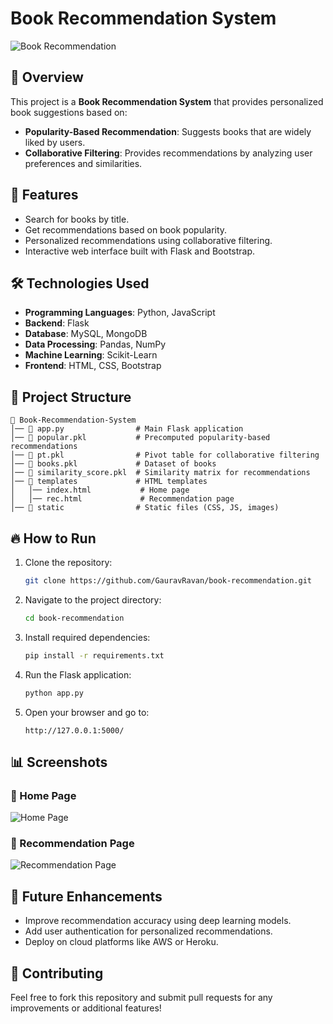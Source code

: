 # Book Recommendation System
![Book Recommendation](https://github.com/user-attachments/assets/e5b36ea3-66b7-427e-b2d4-1041c9acc595)

## 📌 Overview
This project is a **Book Recommendation System** that provides personalized book suggestions based on:
- **Popularity-Based Recommendation**: Suggests books that are widely liked by users.
- **Collaborative Filtering**: Provides recommendations by analyzing user preferences and similarities.

## 🚀 Features
- Search for books by title.
- Get recommendations based on book popularity.
- Personalized recommendations using collaborative filtering.
- Interactive web interface built with Flask and Bootstrap.

## 🛠️ Technologies Used
- **Programming Languages**: Python, JavaScript
- **Backend**: Flask
- **Database**: MySQL, MongoDB
- **Data Processing**: Pandas, NumPy
- **Machine Learning**: Scikit-Learn
- **Frontend**: HTML, CSS, Bootstrap

## 📂 Project Structure
```
📁 Book-Recommendation-System
│── 📄 app.py                # Main Flask application
│── 📄 popular.pkl           # Precomputed popularity-based recommendations
│── 📄 pt.pkl                # Pivot table for collaborative filtering
│── 📄 books.pkl             # Dataset of books
│── 📄 similarity_score.pkl  # Similarity matrix for recommendations
│── 📂 templates             # HTML templates
│   │── index.html           # Home page
│   │── rec.html             # Recommendation page
│── 📂 static                # Static files (CSS, JS, images)
```

## 🔥 How to Run
1. Clone the repository:
   ```sh
   git clone https://github.com/GauravRavan/book-recommendation.git
   ```
2. Navigate to the project directory:
   ```sh
   cd book-recommendation
   ```
3. Install required dependencies:
   ```sh
   pip install -r requirements.txt
   ```
4. Run the Flask application:
   ```sh
   python app.py
   ```
5. Open your browser and go to:
   ```
   http://127.0.0.1:5000/
   ```

## 📊 Screenshots
### 🔹 Home Page
![Home Page](https://github.com/user-attachments/assets/e5b36ea3-66b7-427e-b2d4-1041c9acc595)

### 🔹 Recommendation Page
![Recommendation Page](https://github.com/user-attachments/assets/9a8c7500-fe34-4b2a-bbf9-9261b994d16f)

## 📌 Future Enhancements
- Improve recommendation accuracy using deep learning models.
- Add user authentication for personalized recommendations.
- Deploy on cloud platforms like AWS or Heroku.

## 🤝 Contributing
Feel free to fork this repository and submit pull requests for any improvements or additional features!
